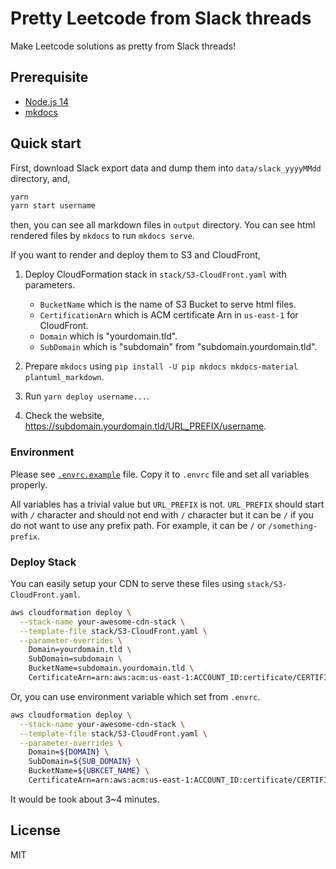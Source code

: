 # Pretty Leetcode from Slack threads

Make Leetcode solutions as pretty from Slack threads!

## Prerequisite

- [Node.js 14](https://nodejs.org/)
- [mkdocs](https://mkdocs.org/)

## Quick start

First, download Slack export data and dump them into `data/slack_yyyyMMdd` directory, and,

```bash
yarn
yarn start username
```

then, you can see all markdown files in `output` directory. You can see html rendered files by `mkdocs` to run `mkdocs serve`.

If you want to render and deploy them to S3 and CloudFront,

1. Deploy CloudFormation stack in `stack/S3-CloudFront.yaml` with parameters.

   - `BucketName` which is the name of S3 Bucket to serve html files.
   - `CertificationArn` which is ACM certificate Arn in `us-east-1` for CloudFront.
   - `Domain` which is "yourdomain.tld".
   - `SubDomain` which is "subdomain" from "subdomain.yourdomain.tld".

2. Prepare `mkdocs` using `pip install -U pip mkdocs mkdocs-material plantuml_markdown`.
3. Run `yarn deploy username...`.
4. Check the website, <https://subdomain.yourdomain.tld/URL_PREFIX/username>.

### Environment

Please see [`.envrc.example`](.envrc.example) file. Copy it to `.envrc` file and set all variables properly.

All variables has a trivial value but `URL_PREFIX` is not. `URL_PREFIX` should start with `/` character and should not end with `/` character but it can be `/` if you do not want to use any prefix path. For example, it can be `/` or `/something-prefix`.

### Deploy Stack

You can easily setup your CDN to serve these files using `stack/S3-CloudFront.yaml`.

```bash
aws cloudformation deploy \
  --stack-name your-awesome-cdn-stack \
  --template-file stack/S3-CloudFront.yaml \
  --parameter-overrides \
    Domain=yourdomain.tld \
    SubDomain=subdomain \
    BucketName=subdomain.yourdomain.tld \
    CertificateArn=arn:aws:acm:us-east-1:ACCOUNT_ID:certificate/CERTIFICATE_UUID
```

Or, you can use environment variable which set from `.envrc`.

```bash
aws cloudformation deploy \
  --stack-name your-awesome-cdn-stack \
  --template-file stack/S3-CloudFront.yaml \
  --parameter-overrides \
    Domain=${DOMAIN} \
    SubDomain=${SUB_DOMAIN} \
    BucketName=${UBKCET_NAME} \
    CertificateArn=arn:aws:acm:us-east-1:ACCOUNT_ID:certificate/CERTIFICATE_UUID
```

It would be took about 3~4 minutes.

## License

MIT
